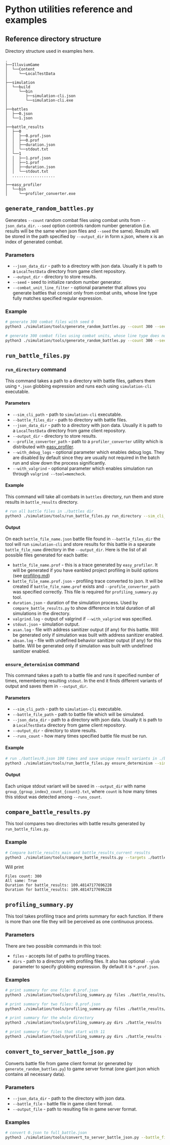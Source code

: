 # Python utilities reference and examples

## Reference directory structure
Directory structure used in examples here.
```
.
├──IlluviumGame
│  └──Content
│     └──LocalTestData
│
├──simulation
│  └──build
│     └──bin
│        ├──simulation-cli.json
│        └──simulation-cli.exe
│
├──battles
│  ├──0.json
│  └──1.json
│
├──battle_results
│  ├──0
│  │  ├──0.prof.json
│  │  ├──0.prof
│  │  ├──duration.json
│  │  └──stdout.txt
│  └──1
│  │  ├──1.prof.json
│  │  ├──1.prof
│  │  ├──duration.json
│  │  └──stdout.txt
│  ...................
│
├──easy_profiler
│  └──bin
│     └──profiler_converter.exe
```

## `generate_random_battles.py`

Generates `--count` random combat files using combat units from `--json_data_dir`. `--seed` option controls random number generation (i.e. results will be the same when json files and `--seed` the same). Results will be stored in the path specified by `--output_dir` in form x.json, where x is an index of generated combat.

### Parameters
- `--json_data_dir` - path to a directory with json data. Usually it is path to a `LocalTestData` directory from game client repository.
- `--output_dir` - directory to store results.
- `--seed` - seed to initialize random number generator.
- `--combat_unit_line_filter` - optional parameter that allows you generate battles that consist only from combat units, whose line type fully matches specified regular expression.

### Example
```bash
# generate 300 combat files with seed 0
python3 ./simulation/tools/generate_random_battles.py --count 300 --seed 0 --json_data_dir ./IlluviumGame/Content/LocalTestData --output_dir ./battles
```

```bash
# generate 300 combat files using combat units, whose line type does not start with "Dummy" with seed 0
python3 ./simulation/tools/generate_random_battles.py --count 300 --seed 0 --json_data_dir ./IlluviumGame/Content/LocalTestData --output_dir ./battles --combat_unit_line_filter "^(?!Dummy).*"
```

## `run_battle_files.py`

### `run_directory` command

This command takes a path to a directory with battle files, gathers them using `*.json` globbing expression and runs each using `simulation-cli` executable.

#### Parameters
- `--sim_cli_path` - path to `simulation-cli` executable.
- `--battle_files_dir` - path to directory with battle files.
- `--json_data_dir` - path to a directory with json data. Usually it is path to a `LocalTestData` directory from game client repository.
- `--output_dir` - directory to store results.
- `--profile_converter_path` - path to a `profiler_converter` utility which is distributed with [easy_profiler](https://github.com/yse/easy_profiler).
- `--with_debug_logs` - optional parameter which enables debug logs. They are disabled by default since they are usually not required in the batch run and slow down the process significantly.
- `--with_valgrind` - optional parameter which enables simulation run through `valgrind --tool=memcheck`.

#### Example

This command will take all combats in `battles` directory, run them and store results in `battle_results` directory.

```bash
# run all battle files in ./battles dir
python3 ./simulation/tools/run_battle_files.py run_directory --sim_cli_path ./simulation/build/bin/simulation-cli --battle_files_dir ./battles --json_data_dir ./IlluviumGame/Content/LocalTestData --profile_converter_path ./easy_profiler/bin/profiler_converter --output_dir ./battle_results
```

#### Output

On each `battle_file_name.json` battle file found in `--battle_files_dir` the tool will run `simulation-cli` and store results for this battle in a spearate `battle_file_name` directory in the `--output_dir`. Here is the list of all possible files generated for each battle:
- `battle_file_name.prof` - this is a trace generated by `easy_profiler`. It will be generated if you have eanbled project profiling in build options (see [profiling.md](./../docs/profiling.md))
- `battle_file_name.prof.json` - profiling trace converted to json. It will be created if `battle_file_name.prof` exists and `--profile_converter_path` was specified correctly. This file is required for `profiling_summary.py` tool.
- `duration.json` - duration of the simulation process. Used by `compare_battle_results.py` to show difference in total duration of all simulations in the directory.
- `valgrind.log` - output of valgrind if `--with_valgrind` was specified.
- `stdout.json` - simulation output.
- `asan.log` - file with address sanitizer output (if any) for this battle. Will be generated only if simulation was built with address sanitizer enabled.
- `ubsan.log` - file with undefined behavior sanitizer output (if any) for this battle. Will be generated only if simulation was built with undefined sanitizer enabled.

### `ensure_determinism` command

This command takes a path to a battle file and runs it specified number of times, remembering resulting `stdout`. In the end it finds different variants of output and saves them in `--output_dir`.

#### Parameters
- `--sim_cli_path` - path to `simulation-cli` executable.
- `--battle_file_path` - path to battle file which will be simulated.
- `--json_data_dir` - path to a directory with json data. Usually it is path to a `LocalTestData` directory from game client repository.
- `--output_dir` - directory to store results.
- `--runs_count` - how many times specified battle file must be run.

#### Example

```bash
# run ./battles/0.json 100 times and save unique result variants in ./battle_results
python3 ./simulation/tools/run_battle_files.py ensure_determinism --sim_cli_path ./simulation/build/bin/simulation-cli --battle_file_path ./battles/0.json --json_data_dir ./IlluviumGame/Content/LocalTestData --output_dir ./battle_results --runs_count 100
```

#### Output
Each unique stdout variant will be saved in `--output_dir` with name `group_{group_index}_count_{count}.txt`, where `count` is how many times this stdout was detected among `--runs_count`.

## `compare_battle_results.py`
This tool compares two directories with battle results generated by `run_battle_files.py`.

### Example
```bash
# Compare battle_results_main and battle_results_current results
python3 ./simulation/tools/compare_battle_results.py --targets ./battle_results_main ./battle_results_current
```

Will print
```
Files count: 300
All same: True
Duration for battle_results: 109.48147177696228
Duration for battle_results: 109.48147177696228
```

## `profiling_summary.py`

This tool takes profiling trace and prints summary for each function. If there is more than one file they will be perceived as one continuous process.

### Parameters

There are two possible commands in this tool:
- `files` - accepts list of paths to profiling traces.
- `dirs` - path to a directory with profiling files. It also has optional `--glob` parameter to specify globbing expression. By default it is `*.prof.json`.

### Examples

```bash
# print summary for one file: 0.prof.json
python3 ./simulation/tools/profiling_summary.py files ./battle_results/0/0.prof.json

# print summary for two files: 0.prof.json
python3 ./simulation/tools/profiling_summary.py files ./battle_results/0/0.prof.json ./battle_results/1/1.prof.json

# print summary for the whole directory
python3 ./simulation/tools/profiling_summary.py dirs ./battle_results

# print summary for files that start with 11
python3 ./simulation/tools/profiling_summary.py dirs ./battle_results --glob "11*.prof.json"
```

## `convert_to_server_battle_json.py`

Converts battle file from game client format (or generated by `generate_random_battles.py`) to game server format (one giant json which contains all necessary data).

### Parameters

- `--json_data_dir` - path to the directory with json data.
- `--battle_file` - battle file in game client format.
- `--output_file` - path to resulting file in game server format.

### Examples

```bash
# convert 0.json to full_battle.json
python3 ./simulation/tools/convert_to_server_battle_json.py --battle_file ./battles/0.json --json_data_dir ./IlluviumGame/Content/LocalTestData --output_file ./full_battle.json
```
